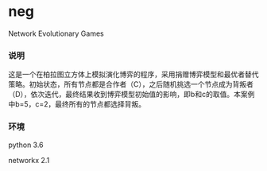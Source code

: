 # neg
Network Evolutionary Games

### 说明
这是一个在柏拉图立方体上模拟演化博弈的程序，采用捐赠博弈模型和最优者替代策略。初始状态，所有节点都是合作者（C），之后随机挑选一个节点成为背叛者（D），依次迭代，最终结果收到博弈模型初始值的影响，即b和c的取值。本案例中b=5，c=2，最终所有的节点都选择背叛。

### 环境
python 3.6

networkx 2.1

